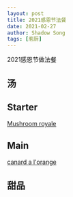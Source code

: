 ```yaml
---
layout: post
title: 2021感恩节法餐
date: 2021-02-27
author: Shadow Song
tags: [庖厨]
---
```


2021感恩节做法餐

## 汤

## Starter

[Mushroom royale](https://www.youtube.com/watch?v=71tVL8CKh_4&list=PLcSfiEC-bGU9naCBWoo6Xnmjg0CZCGlMV&index=6&t=442s&ab_channel=FrenchCookingAcademy)


## Main

[canard a l'orange](https://www.youtube.com/watch?v=E_FHBDN_UPo&list=PLcSfiEC-bGU_ClTOOwpXKYSzSIGOUzJbP&index=43&t=1s&ab_channel=FrenchCookingAcademy) 


## 甜品

